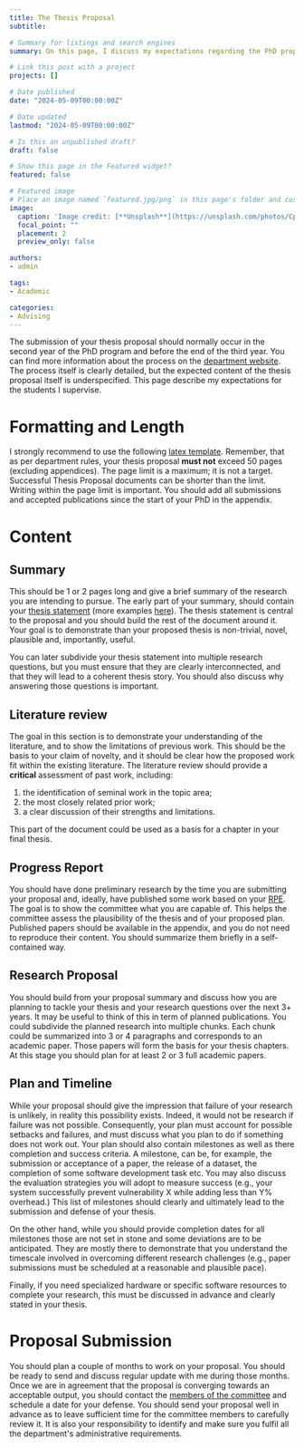 ```yaml
---
title: The Thesis Proposal
subtitle:

# Summary for listings and search engines
summary: On this page, I discuss my expectations regarding the PhD proposal.

# Link this post with a project
projects: []

# Date published
date: "2024-05-09T00:00:00Z"

# Date updated
lastmod: "2024-05-09T00:00:00Z"

# Is this an unpublished draft?
draft: false

# Show this page in the Featured widget?
featured: false

# Featured image
# Place an image named `featured.jpg/png` in this page's folder and customize its options here.
image:
  caption: 'Image credit: [**Unsplash**](https://unsplash.com/photos/CpkOjOcXdUY)'
  focal_point: ""
  placement: 2
  preview_only: false

authors:
- admin

tags:
- Academic

categories:
- Advising
---
```


The submission of your thesis proposal should normally occur in the second year
of the PhD program and before the end of the third year.
You can find more information about the process on the [department website](https://www.cs.ubc.ca/students/grad/policies/grad-handbook/phd-program/thesis-proposal).
The process itself is clearly detailed, but the expected content of the thesis
proposal itself is underspecified.
This page describe my expectations for the students I supervise.

# Formatting and Length

I strongly recommend to use the following [latex template](https://github.com/tfjmp/ubcdiss).
Remember, that as per department rules, your thesis proposal **must not** exceed
50 pages (excluding appendices).
The page limit is a maximum; it is not a target.
Successful Thesis Proposal documents can be shorter than the limit.
Writing within the page limit is important.
You should add all submissions and accepted publications since the start of your PhD
in the appendix.

# Content

## Summary

This should be 1 or 2 pages long and give a brief summary of the research you are
intending to pursue.
The early part of your summary, should contain your [thesis statement](https://cs.uwaterloo.ca/~brecht/thesis-stmt-new.html)
(more examples [here](https://depts.washington.edu/acelab/theses.html)).
The thesis statement is central to the proposal and you should build the rest of
the document around it.
Your goal is to demonstrate than your proposed thesis is non-trivial, novel,
plausible and, importantly, useful.

You can later subdivide your thesis statement into multiple research questions, but you
must ensure that they are clearly interconnected, and that they will lead
to a coherent thesis story.
You should also discuss why answering those questions is important.


## Literature review

The goal in this section is to demonstrate your understanding of the literature,
and to show the limitations of previous work.
This should be the basis to your claim of novelty,
and it should be clear how the proposed work fit within the existing literature.
The literature review should provide a **critical** assessment of past work, including:
1. the identification of seminal work in the topic area;
2. the most closely related prior work;
3. a clear discussion of their strengths and limitations.

This part of the document could be used as a basis for a chapter in your final
thesis.

## Progress Report

You should have done preliminary research by the time you are submitting your
proposal and, ideally, have published some work based on your [RPE](https://tfjmp.org/post/rpe/).
The goal is to show the committee what you are capable of.
This helps the committee assess the plausibility of the thesis and of your proposed plan.
Published papers should be available in the appendix, and you do not need to
reproduce their content.
You should summarize them briefly in a self-contained way.

## Research Proposal

You should build from your proposal summary and discuss how you are planning to
tackle your thesis and your research questions over the next 3+ years.
It may be useful to think of this in term of planned publications.
You could subdivide the planned research into multiple chunks.
Each chunk could be summarized into 3 or 4 paragraphs and corresponds to an
academic paper.
Those papers will form the basis for your thesis chapters.
At this stage you should plan for at least 2 or 3 full academic papers.


## Plan and Timeline

While your proposal should give the impression that failure of your research is
unlikely, in reality this possibility exists.
Indeed, it would not be research if failure was not possible.
Consequently, your plan must account for possible setbacks and failures, and
must discuss what you plan to do if something does not work out.
Your plan should also contain milestones as well as there completion and success
criteria.
A milestone, can be, for example, the submission or acceptance of a paper,
the release of a dataset, the completion of some software development task etc.
You may also discuss the evaluation strategies you will adopt to measure success
(e.g., your system successfully prevent vulnerability X while adding less than Y% overhead.)
This list of milestones should clearly and ultimately lead to the submission and defense of
your thesis.

On the other hand, while you should provide completion dates for all milestones
those are not set in stone and some deviations are to be anticipated.
They are mostly there to demonstrate that you understand the timescale involved
in overcoming different research challenges (e.g., paper submissions must be
scheduled at a reasonable and plausible pace).

Finally, if you need specialized hardware or specific software resources to
complete your research, this must be discussed in advance and clearly stated
in your thesis.

# Proposal Submission

You should plan a couple of months to work on your proposal. You should be ready
to send and discuss regular update with me during those months. Once we are in agreement that the
proposal is converging towards an acceptable output, you should contact the
[members of the committee](https://www.cs.ubc.ca/students/grad/policies/grad-handbook/phd-program/phd-supervisory-committee) and schedule a date for your defense.
You should send your proposal well in advance as to leave sufficient time for the
committee members to carefully review it.
It is also your responsibility to identify and make sure you fulfil all the department's
administrative requirements.
